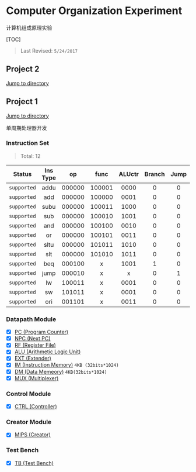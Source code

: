# Computer Organization Experiment

计算机组成原理实验

[TOC]

> Last Revised: `5/24/2017`

## Project 2

[Jump to directory](Project_2/)

## Project 1

[Jump to directory](Project_1/)

单周期处理器开发

### Instruction Set

> Total: 12

| Status 		| Ins Type 	| op 		| func 		| ALUctr 	|Branch	| Jump	|RegDst	|ALUSrc	| MemtoReg	| RegWr	| MemWr	| ExtOp	|
|:-------: 		|:--------:	|:------:	|:------:	|:------:	|:----:	|:----:	|:----:	|:----: |:----:		|:----:	|:----:	|:----:	|
|`supported`	| addu 		| 000000 	| 100001 	| 0000 		| 0 	| 0 	| 1 	| 0 	| 0 		| 1 	| 0 	| x 	|
|`supported`	| add 		| 000000 	| 100000 	| 0001 		| 0 	| 0 	| 1 	| 0 	| 0 		| 1 	| 0 	| x 	|
|`supported`	| subu 		| 000000 	| 100011 	| 1000 		| 0 	| 0 	| 1 	| 0 	| 0 		| 1 	| 0 	| x 	|
|`supported`	| sub 		| 000000 	| 100010 	| 1001 		| 0 	| 0 	| 1 	| 0 	| 0 		| 1 	| 0 	| x 	|
|`supported`	| and 		| 000000 	| 100100 	| 0010 		| 0 	| 0 	| 1 	| 0 	| 0 		| 1 	| 0 	| x 	|
|`supported`	| or 		| 000000 	| 100101 	| 0011 		| 0 	| 0 	| 1 	| 0 	| 0 		| 1 	| 0 	| x 	|
|`supported`	| sltu 		| 000000 	| 101011 	| 1010 		| 0 	| 0 	| 1 	| 0 	| 0 		| 1 	| 0 	| x 	|
|`supported`	| slt 		| 000000 	| 101010 	| 1011 		| 0 	| 0 	| 1 	| 0 	| 0 		| 1 	| 0 	| x 	|
|`supported`	| beq 		| 000100 	| x 		| 1001 		| 1 	| 0 	| x 	| 0 	| x 		| 0 	| 0 	| x 	|
|`supported`	| jump 		| 000010 	| x 		| x 		| 0 	| 1 	| x 	| x 	| x 		| 0 	| 0 	| x 	|
|`supported`	| lw 		| 100011 	| x 		| 0001 		| 0 	| 0 	| 0 	| 1 	| 1 		| 1 	| 0 	| 1 	|
|`supported`	| sw 		| 101011 	| x 		| 0001 		| 0 	| 0 	| x 	| 1 	| x 		| 0 	| 1 	| 1 	|
|`supported`	| ori 		| 001101 	| x 		| 0011 		| 0 	| 0 	| 0 	| 1 	| 0 		| 1 	| 0 	| 0 	|


### Datapath Module

- [x] [PC (Program Counter)](Project_1/datapath/pc.v)
- [x] [NPC (Next PC)](Project_1/datapath/npc.v)
- [x] [RF (Register File)](Project_1/datapath/rf.v)
- [x] [ALU (Arithmetic Logic Unit)](Project_1/datapath/alu.v)
- [x] [EXT (Extender)](Project_1/datapath/ext.v)
- [x] [IM (Instruction Memory)](Project_1/datapath/im.v) `4KB (32bits*1024)`
- [x] [DM (Data Memeory)](Project_1/datapath/dm.v) `4KB(32bits*1024)`
- [x] [MUX (Multiplexer)](Project_1/datapath/mux.v)

### Control Module

- [x] [CTRL (Controller)](Project_1/control/ctrl.v)

### Creator Module

- [x] [MIPS (Creator)](Project_1/mips.v)

### Test Bench

- [x] [TB (Test Bench)](Project_1/testbench.v)
